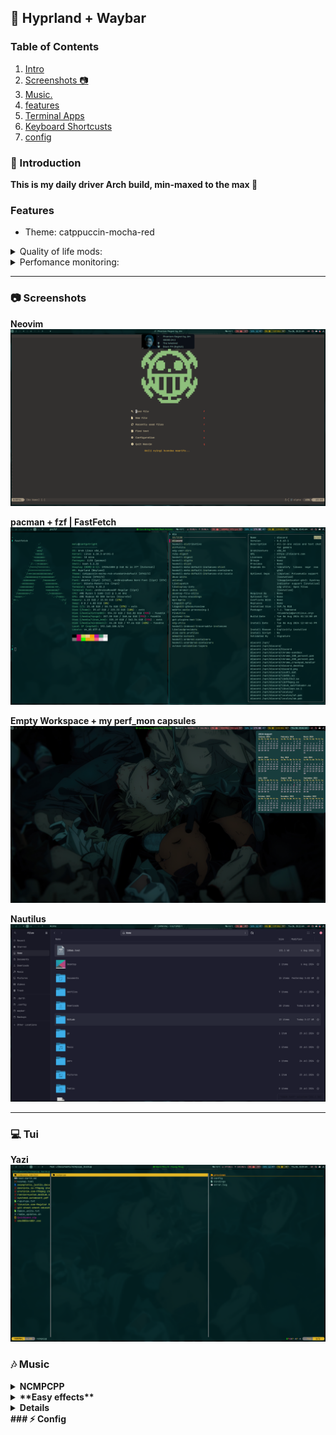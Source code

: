 ## 🌌 Hyprland + Waybar

### Table of Contents
1. [Intro](#introduction)
2. [Screenshots 📷](#Screenshots)
4. [Music.](#Music)
3. [features](#Features)
4. [Terminal Apps](#Tui)
4. [Keyboard Shortcusts](#Keyboard-Shortcuts)
5. [config](#Config)

### 📝 Introduction
**This is my daily driver Arch build, min-maxed to the max 👻**

### Features 
- Theme: catppuccin-mocha-red

<details>
    <summary>Quality of life mods:</summary>

    - Adjust gaps_in and gaps_out on the fly.(see [Keyboard Shortcuts](#keyboard-shortcuts))
        - Indicators for current volume sink eg, speaker, earphones, easysink
        - Systemwide Volume progressbar with current sink icon
        - Per app (mpd, spotify etc) Volume + progressbar with waybar mpris interaction.

</details>

<details>
    <summary>Perfomance monitoring:</summary>

    - custom waybar capsules(click to open drawer):
        - Gpu (amd)
          - gpu frequency mhz
          - gpu % use
          - gpu fan rpm
          - gpu temp
          - CPU
          - temp, frequency, %use
    - memory % use and disk % free + temp
          - network(up/down speed) + weather (wttr.in)

</details>

***
### 📷 Screenshots
**Neovim**
![nvim](.darth/git_screenshots/v.png)

**pacman + fzf | FastFetch**
![pacfzf](.darth/git_screenshots/pacf_fast.png)

**Empty Workspace + my perf_mon capsules**
![maxi empty](https://github.com/darth-malu/Hypr./raw/hyprmax/.darth/git_screenshots/maxi_empty.png)

**Nautilus**
![nauti](.darth/git_screenshots/nautilus.png)

***
### 💻 Tui
**Yazi**
![Yazi](.darth/git_screenshots/yazi.png)

### 🎶 Music
<details>
    <summary><strong>NCMPCPP<strong></summary>

    *visualizer view + dunst volume progress*
    ![ncmpcpp](.darth/git_screenshots/volume_nc.png)

    *main playlist view*
    ![ncmpcpp](.darth/git_screenshots/ncmpcpp.png)

    *playlist-editor view*
    ![ncmpcpp](.darth/git_screenshots/ncmpcpp_1.png)

</details>

<details>
    <summary>**Easy effects**</summary>

    ![easy](.darth/git_screenshots/easy.png)

</details>



<details>

    <summary><strong> ⌨️  Keyboard Shortcuts</strong></summary>
### Keyboard Shortcuts
```
    #LEGEND
    $sl = SHIFT_L
    $cl = CONTROL_L
    $mod = SUPER
    $al = Alt_L
    $ar = Alt_R
    $sl = SHIFT_L

    PrtSc: Taking Screentshot - entire scrn
        * + $al - current window
        * + $sl - copy area

    $mod + Enter: Open kitty current workspace
    $mod + $sl + Enter: Open Terminal emptym

    $mod + I: launch special:nc, launch ncmpcpp if empty

    $mod + +: Inc. Gaps out
    $mod + -: Dec. Gaps out

    $mod + $al + +: Inc. Gaps in
    $mod + $al + -: Dec. Gaps in

    $mod + vim-motions (h,k,l,j) / mouse-down/up -> navigate open workspaces
    $sl, $sl -> focuscurrentlast - backandforth active


    $mod + Space/mouse:275 killactive / close focused window
    $mod + O -> Move to emptym

    $mod + {}: Launch app 
        {} = B - Brave, F - Firefox, N - Nautilus, $sl + O - obsidian


    #see also .config/hypr/workspacerules, keybindings

```

</details>
### ⚡ Config



